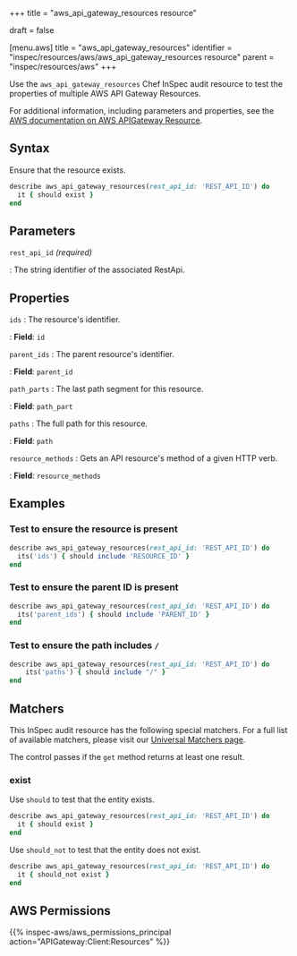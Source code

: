 +++
title = "aws_api_gateway_resources resource"

draft = false


[menu.aws]
title = "aws_api_gateway_resources"
identifier = "inspec/resources/aws/aws_api_gateway_resources resource"
parent = "inspec/resources/aws"
+++

Use the `aws_api_gateway_resources` Chef InSpec audit resource to test the properties of multiple AWS API Gateway Resources.

For additional information, including parameters and properties, see the [AWS documentation on AWS APIGateway Resource](https://docs.aws.amazon.com/AWSCloudFormation/latest/UserGuide/aws-resource-apigateway-resource.html).

## Syntax

Ensure that the resource exists.

```ruby
describe aws_api_gateway_resources(rest_api_id: 'REST_API_ID') do
  it { should exist }
end
```

## Parameters

`rest_api_id` _(required)_

: The string identifier of the associated RestApi.

## Properties

`ids`
: The resource's identifier.

: **Field**: `id`

`parent_ids`
: The parent resource's identifier.

: **Field**: `parent_id`

`path_parts`
: The last path segment for this resource.

: **Field**: `path_part`

`paths`
: The full path for this resource.

: **Field**: `path`

`resource_methods`
: Gets an API resource's method of a given HTTP verb.

: **Field**: `resource_methods`

## Examples

### Test to ensure the resource is present

```ruby
describe aws_api_gateway_resources(rest_api_id: 'REST_API_ID') do
  its('ids') { should include 'RESOURCE_ID' }
end
```

### Test to ensure the parent ID is present

```ruby
describe aws_api_gateway_resources(rest_api_id: 'REST_API_ID') do
  its('parent_ids') { should include 'PARENT_ID' }
end
```

### Test to ensure the path includes `/`

```ruby
describe aws_api_gateway_resources(rest_api_id: 'REST_API_ID') do
    its('paths') { should include "/" }
end
```

## Matchers

This InSpec audit resource has the following special matchers. For a full list of available matchers, please visit our [Universal Matchers page](https://www.inspec.io/docs/reference/matchers/).

The control passes if the `get` method returns at least one result.

### exist

Use `should` to test that the entity exists.

```ruby
describe aws_api_gateway_resources(rest_api_id: 'REST_API_ID') do
  it { should exist }
end
```

Use `should_not` to test that the entity does not exist.

```ruby
describe aws_api_gateway_resources(rest_api_id: 'REST_API_ID') do
  it { should_not exist }
end
```

## AWS Permissions

{{% inspec-aws/aws_permissions_principal action="APIGateway:Client:Resources" %}}
